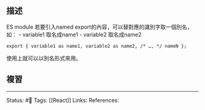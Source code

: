 ## 描述


ES module 若要引入named export的內容，可以替對應的識別字取一個別名，如：
	- variable1 取名成name1
	- variable2 取名成name2
```
export { variable1 as name1, variable2 as name2, /* …, */ nameN };
```
使用上就可以以別名形式來用。

## 複習


---
Status: #🌱 
Tags:
[[React]]
Links:
References:
